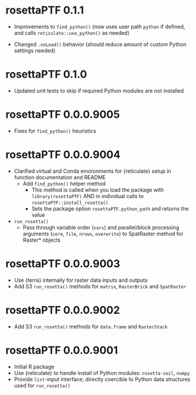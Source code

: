 # rosettaPTF 0.1.1

* Improvements to `find_python()` (now uses user path `python` if defined, and calls `reticulate::use_python()` as needed)

* Changed `.onLoad()` behavior (should reduce amount of custom Python settings needed)

# rosettaPTF 0.1.0
 
* Updated unit tests to skip if required Python modules are not installed

# rosettaPTF 0.0.0.9005

* Fixes for `find_python()` heuristics

# rosettaPTF 0.0.0.9004

* Clarified virtual and Conda environments for {reticulate} setup in function documentation and README
  * Add `find_python()` helper method
    * This method is called when you load the package with `library(rosettaPTF)` AND in individual calls to `rosettaPTF::install_rosetta()`
    * Sets the package option `rosettaPTF.python_path` and returns the value
* `run_rosetta()` 
  * Pass through variable order (`vars`) and parallel/block processing arguments (`core`, `file`, `nrows`, `overwrite`) to SpatRaster method for Raster* objects

# rosettaPTF 0.0.0.9003

* Use {terra} internally for raster data inputs and outputs
* Add S3 `run_rosetta()` methods for `matrix`, `RasterBrick` and `SpatRaster`

# rosettaPTF 0.0.0.9002

* Add S3 `run_rosetta()` methods for `data.frame` and `RasterStack`  

# rosettaPTF 0.0.0.9001

* Initial R package
* Use {reticulate} to handle install of Python modules: `rosetta-soil`, `numpy`
* Provide `list`-input interface; directly coercible to Python data structures used for `run_rosetta()`
